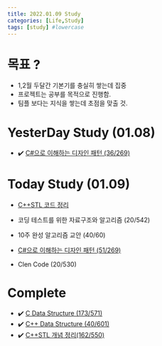 ```yaml
---
title: 2022.01.09 Study
categories: [Life,Study]
tags: [study] #lowercase    
---
```


# 목표 ?
- 1,2월 두달간 기본기를 충실히 쌓는데 집중 
- 프로젝트는 공부를 목적으로 진행함. 
- 팀플 보다는 지식을 쌓는데 초점을 맞출 것.

# YesterDay Study (01.08)
-  ✔️ [C#으로 이해하는 디자인 패턴 (36/269)](https://calm-price-43a.notion.site/C-fe83d437eee04341b345f9908fb66a23) 


# Today Study (01.09)
-  [C++STL 코드 정리](https://calm-price-43a.notion.site/C-STL-f016394a615d4abab4894264627aeb5c) 
-  코딩 테스트를 위한 자료구조와 알고리즘 (20/542) 
-  10주 완성 알고리즘 교안 (40/60) 
-  [C#으로 이해하는 디자인 패턴 (51/269)](https://calm-price-43a.notion.site/C-fe83d437eee04341b345f9908fb66a23) 

-  Clen Code (20/530) 

# Complete 

-  ✔️ [C Data Structure (173/571)](https://calm-price-43a.notion.site/C-c4cb80a108c94bef8b202c0c7624ebfc) 
-  ✔️ [C++ Data Structure (40/601)](https://calm-price-43a.notion.site/C-47080a1873b54a3a8b6d89925d84e024)
-  ✔️ [C++STL 개념 정리(162/550)](https://calm-price-43a.notion.site/C-STL-ab095ae38f8e4fcbad549aec64bb9ba6) 
